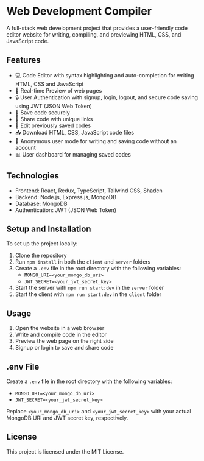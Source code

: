 # Web Development Compiler

A full-stack web development project that provides a user-friendly code editor website for writing, compiling, and previewing HTML, CSS, and JavaScript code.

## Features

* 💻 Code Editor with syntax highlighting and auto-completion for writing HTML, CSS and JavaScript
* 🚀 Real-time Preview of web pages
* 🔒 User Authentication with signup, login, logout, and secure code saving using JWT (JSON Web Token)
* 📁 Save code securely
* 🔗 Share code with unique links
* 📝 Edit previously saved codes
* 📥 Download HTML, CSS, JavaScript code files
* 👀 Anonymous user mode for writing and saving code without an account
* 📊 User dashboard for managing saved codes

## Technologies

* Frontend: React, Redux, TypeScript, Tailwind CSS, Shadcn
* Backend: Node.js, Express.js, MongoDB
* Database: MongoDB
* Authentication: JWT (JSON Web Token)

## Setup and Installation

To set up the project locally:

1. Clone the repository
2. Run `npm install` in both the `client` and `server` folders
3. Create a `.env` file in the root directory with the following variables:
	* `MONGO_URI=<your_mongo_db_uri>`
	* `JWT_SECRET=<your_jwt_secret_key>`
4. Start the server with `npm run start:dev` in the `server` folder
5. Start the client with `npm run start:dev` in the `client` folder

## Usage

1. Open the website in a web browser
2. Write and compile code in the editor
3. Preview the web page on the right side
4. Signup or login to save and share code

## .env File

Create a `.env` file in the root directory with the following variables:

* `MONGO_URI=<your_mongo_db_uri>`
* `JWT_SECRET=<your_jwt_secret_key>`

Replace `<your_mongo_db_uri>` and `<your_jwt_secret_key>` with your actual MongoDB URI and JWT secret key, respectively.

## License

This project is licensed under the MIT License.



